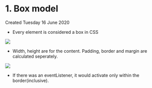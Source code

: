 # 1. Box model
Created Tuesday 16 June 2020


* Every element is considered a box in CSS

![](1_Box_model-image-1.png)

* Width, height are for the content. Padding, border and margin are calculated seperately.

![](1_Box_model-image-2.png)

* If there was an eventListener, it would activate only within the border(inclusive).



